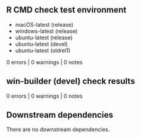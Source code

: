 ## R CMD check test environment

- macOS-latest (release)
- windows-latest (release)
- ubuntu-latest (release)
- ubuntu-latest (devel)
- ubuntu-latest (oldrel1)

0 errors | 0 warnings | 0 notes

## win-builder (devel) check results

0 errors | 0 warnings | 0 notes

## Downstream dependencies

There are no downstream dependencies.
